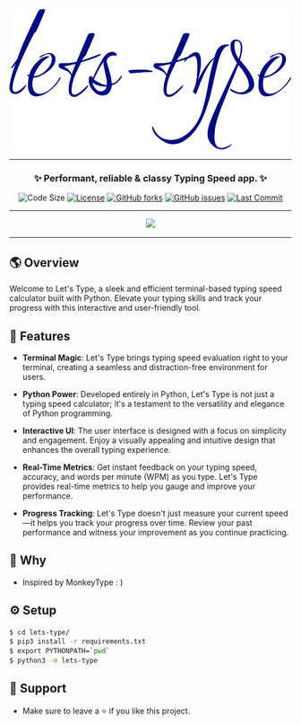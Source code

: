 <div align='center'>
<img  src="https://github.com/namansharma18899/lets-type/blob/master/assets/logo.svg"  height=250px>
<hr>

### **✨ Performant, reliable & classy Typing Speed app. ✨**

![Code Size](https://img.shields.io/github/languages/code-size/namansharma18899/lets-type)
[![License](https://img.shields.io/badge/license-MIT-blue.svg)](https://github.com/namansharma18899/lets-type/blob/main/LICENSE)
[![GitHub forks](https://img.shields.io/github/forks/namansharma18899/lets-type)](https://github.com/namansharma18899/lets-type/network)
[![GitHub issues](https://img.shields.io/github/issues/namansharma18899/lets-type)](https://github.com/namansharma18899/lets-type/issues)
[![Last Commit](https://img.shields.io/github/last-commit/namansharma18899/lets-type)](https://github.com/namansharma18899/lets-type/commits/main)
<!-- [![GitHub stars](https://img.shields.io/github/stars/namansharma18899/lets-type)](https://github.com/namansharma18899/lets-type/stargazers) -->

---

<!-- <img src="assets/new2.gif" height=400px> -->
<a href="https://asciinema.org/a/lfN6S96DFs5KrkA6nhkrqp8jZ" target="_blank"><img src="https://asciinema.org/a/lfN6S96DFs5KrkA6nhkrqp8jZ.svg" /></a>

</div>

---

## 🌎 Overview
Welcome to Let's Type, a sleek and efficient terminal-based typing speed calculator built with Python. Elevate your typing skills and track your progress with this interactive and user-friendly tool.

<!-- 
## Table on Contents
- 🫧 [ Features](#features)
- 🤨 [Why](#why)
- ⚙️ [Setup](#setup)
- 🤗 [Support](#support) -->

## 🫧 Features
- **Terminal Magic**: Let's Type brings typing speed evaluation right to your terminal, creating a seamless and distraction-free environment for users.

- **Python Power**: Developed entirely in Python, Let's Type is not just a typing speed calculator; it's a testament to the versatility and elegance of Python programming.

- **Interactive UI**: The user interface is designed with a focus on simplicity and engagement. Enjoy a visually appealing and intuitive design that enhances the overall typing experience.

- **Real-Time Metrics**: Get instant feedback on your typing speed, accuracy, and words per minute (WPM) as you type. Let's Type provides real-time metrics to help you gauge and improve your performance.

- **Progress Tracking**: Let's Type doesn't just measure your current speed—it helps you track your progress over time. Review your past performance and witness your improvement as you continue practicing.

## 🤨 Why
- Inspired by MonkeyType : )

## ⚙️ Setup
```bash
$ cd lets-type/
$ pip3 install -r requirements.txt
$ export PYTHONPATH=`pwd`
$ python3 -m lets-type
```
## 🤗 Support
- Make sure to leave a ⭐ if you like this project.
